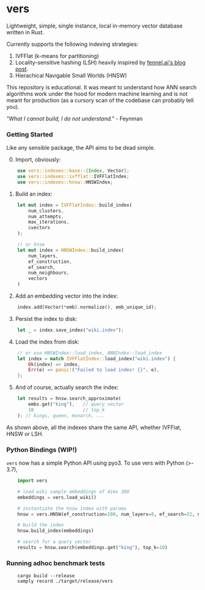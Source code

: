 # vers

Lightweight, simple, single instance, local in-memory vector database written in Rust.

Currently supports the following indexing strategies:

1. IVFFlat (k-means for partitioning)
2. Locality-sensitive hashing (LSH) heavily inspired by [fennel.ai's blog post](https://fennel.ai/blog/vector-search-in-200-lines-of-rust/).
3. Hierachical Navigable Small Worlds (HNSW)

This repository is educational. It was meant to understand how ANN search algorithms work under the hood for modern machine learning and is not meant for production (as a cursory scan of the codebase can probably tell you).

_"What I cannot build, I do not understand."_ - Feynman

### Getting Started

Like any sensible package, the API aims to be dead simple.

0. Import, obviously:

```rust
    use vers::indexes::base::{Index, Vector};
    use vers::indexes::ivfflat::IVFFlatIndex;
    use vers::indexes::hnsw::HNSWIndex;
```

1. Build an index:

```rust
    let mut index = IVFFlatIndex::build_index(
        num_clusters,
        num_attempts,
        max_iterations,
        &vectors
    );

    // or hnsw
    let mut index = HNSWIndex::build_index(
        num_layers,
        ef_construction,
        ef_search,
        num_neighbours,
        vectors
    )
```

2. Add an embedding vector into the index:

```rust
    index.add(Vector(*emb).normalize(), emb_unique_id);
```

3. Persist the index to disk:

```rust
    let _ = index.save_index("wiki.index");
```

4. Load the index from disk:

```rust
    // or use HNSWIndex::load_index, ANNIndex::load_index
    let index = match IVFFlatIndex::load_index("wiki.index") {
        Ok(index) => index,
        Err(e) => panic!("Failed to load index! {}", e),
    };
```

5. And of course, actually search the index:

```rust
    let results = hnsw.search_approximate(
        embs.get("king"),   // query vector
        10                  // top_k
    ); // kings, queen, monarch, ...
```

As shown above, all the indexes share the same API, whether IVFFlat, HNSW or LSH.

### Python Bindings **(WIP!)**
`vers` now has a simple Python API using pyo3. To use vers with Python (>- 3.7),

```python
    import vers

    # load wiki sample embeddings of dims 300
    embeddings = vers.load_wiki()

    # instantiate the hnsw index with params
    hnsw = vers.HNSW(ef_construction=100, num_layers=8, ef_search=32, num_neighbours=8)

    # build the index
    hnsw.build_index(embeddings)

    # search for a query vector
    results = hnsw.search(embeddings.get("king"), top_k=10)
```

### Running adhoc benchmark tests

```
    cargo build --release
    samply record ./target/release/vers
```
